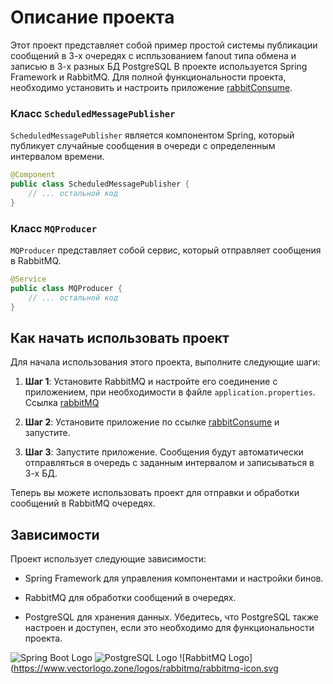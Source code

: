 # Описание проекта

Этот проект представляет собой пример простой системы публикации сообщений в 3-х очередях с испльзованием fanout типа обмена 
и записью в 3-х разных БД PostgreSQL В проекте используется Spring Framework и RabbitMQ. 
Для полной функциональности проекта, необходимо установить и настроить приложение [rabbitConsume](https://github.com/see1rg/rabbitConsume).

### Класс `ScheduledMessagePublisher`

`ScheduledMessagePublisher` является компонентом Spring, который публикует случайные сообщения в очереди с определенным интервалом времени.

```java
@Component
public class ScheduledMessagePublisher {
    // ... остальной код
}
```

### Класс `MQProducer`

`MQProducer` представляет собой сервис, который отправляет сообщения в RabbitMQ.

```java
@Service
public class MQProducer {
    // ... остальной код
}
```

## Как начать использовать проект

Для начала использования этого проекта, выполните следующие шаги:

1. **Шаг 1**: Установите RabbitMQ и настройте его соединение с приложением, при необходимости в файле `application.properties`. Ссылка [rabbitMQ](https://www.rabbitmq.com/download.html)

2. **Шаг 2**: Установите приложение по ссылке [rabbitConsume](https://github.com/see1rg/rabbitConsume) и запустите.
   
3. **Шаг 3**: Запустите приложение. Сообщения будут автоматически отправляться в очередь с заданным интервалом и записываться в 3-х БД.


Теперь вы можете использовать проект для отправки и обработки сообщений в RabbitMQ очередях.


## Зависимости

Проект использует следующие зависимости:

- Spring Framework для управления компонентами и настройки бинов.

- RabbitMQ для обработки сообщений в очередях.

- PostgreSQL для хранения данных. Убедитесь, что PostgreSQL также настроен и доступен, если это необходимо для функциональности проекта.

![Spring Boot Logo](https://www.vectorlogo.zone/logos/springio/springio-icon.svg)          ![PostgreSQL Logo](https://www.vectorlogo.zone/logos/postgresql/postgresql-icon.svg)           ![RabbitMQ Logo](https://www.vectorlogo.zone/logos/rabbitmq/rabbitmq-icon.svg
